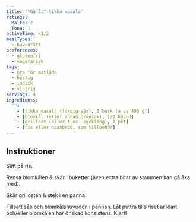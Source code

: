 ```yaml
---
title: '"Gå åt"-tikka masala'
ratings:
  Malte: 2
  Tona: 1
activeTime: <1/2
mealTypes:
  - huvudrätt
preferences:
  - glutenfri
  - vegetarisk
tags:
  - bra för matlåda
  - höstig
  - indisk
  - vintrig
servings: 4
ingredients:
  "":
    - [tikka masala (färdig sås), 1 burk (à ca 490 g)]
    - [blomkål (eller annan grönsak), 1/2 huvud]
    - [grillost (eller t.ex. kyckling), 1 pkt]
    - [ris eller naanbröd, som tillbehör]
---
```


## Instruktioner

Sätt på ris.

Rensa blomkålen & skär i buketter (även extra bitar av stammen kan gå åka med).

Skär grillosten & stek i en panna.

Tillsätt sås och blomkålshuvuden i pannan. Låt puttra tills riset är klart och/eller blomkålen har önskad konsistens. Klart!
